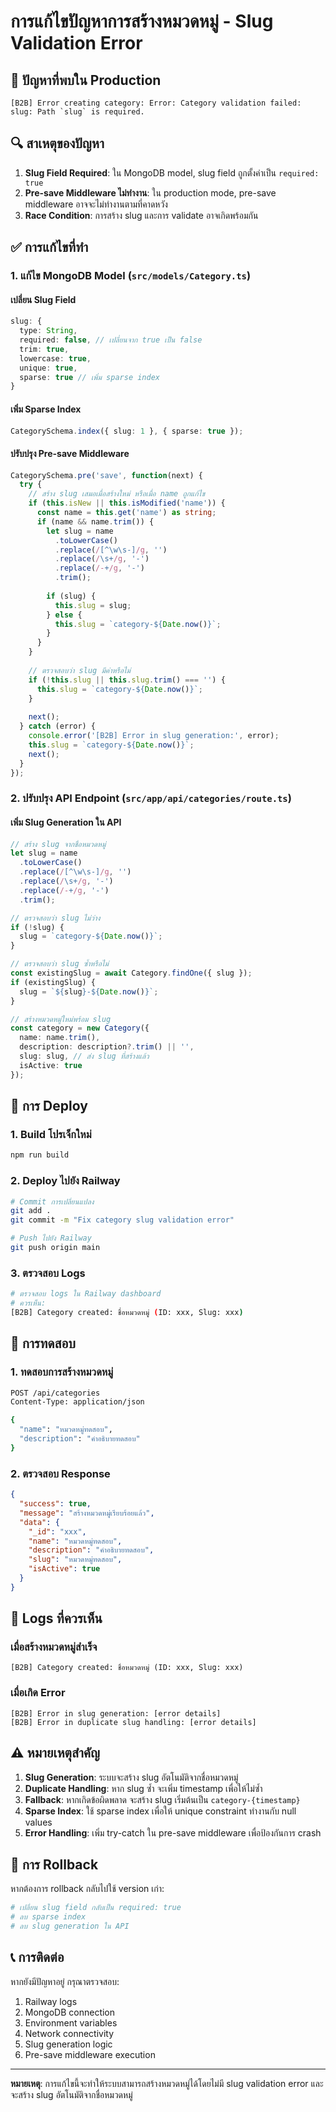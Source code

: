 # การแก้ไขปัญหาการสร้างหมวดหมู่ - Slug Validation Error

## 🐛 ปัญหาที่พบใน Production

```
[B2B] Error creating category: Error: Category validation failed: slug: Path `slug` is required.
```

## 🔍 สาเหตุของปัญหา

1. **Slug Field Required**: ใน MongoDB model, slug field ถูกตั้งค่าเป็น `required: true`
2. **Pre-save Middleware ไม่ทำงาน**: ใน production mode, pre-save middleware อาจจะไม่ทำงานตามที่คาดหวัง
3. **Race Condition**: การสร้าง slug และการ validate อาจเกิดพร้อมกัน

## ✅ การแก้ไขที่ทำ

### 1. แก้ไข MongoDB Model (`src/models/Category.ts`)

#### เปลี่ยน Slug Field
```typescript
slug: {
  type: String,
  required: false, // เปลี่ยนจาก true เป็น false
  trim: true,
  lowercase: true,
  unique: true,
  sparse: true // เพิ่ม sparse index
}
```

#### เพิ่ม Sparse Index
```typescript
CategorySchema.index({ slug: 1 }, { sparse: true });
```

#### ปรับปรุง Pre-save Middleware
```typescript
CategorySchema.pre('save', function(next) {
  try {
    // สร้าง slug เสมอเมื่อสร้างใหม่ หรือเมื่อ name ถูกแก้ไข
    if (this.isNew || this.isModified('name')) {
      const name = this.get('name') as string;
      if (name && name.trim()) {
        let slug = name
          .toLowerCase()
          .replace(/[^\w\s-]/g, '')
          .replace(/\s+/g, '-')
          .replace(/-+/g, '-')
          .trim();
        
        if (slug) {
          this.slug = slug;
        } else {
          this.slug = `category-${Date.now()}`;
        }
      }
    }
    
    // ตรวจสอบว่า slug มีค่าหรือไม่
    if (!this.slug || this.slug.trim() === '') {
      this.slug = `category-${Date.now()}`;
    }
    
    next();
  } catch (error) {
    console.error('[B2B] Error in slug generation:', error);
    this.slug = `category-${Date.now()}`;
    next();
  }
});
```

### 2. ปรับปรุง API Endpoint (`src/app/api/categories/route.ts`)

#### เพิ่ม Slug Generation ใน API
```typescript
// สร้าง slug จากชื่อหมวดหมู่
let slug = name
  .toLowerCase()
  .replace(/[^\w\s-]/g, '')
  .replace(/\s+/g, '-')
  .replace(/-+/g, '-')
  .trim();

// ตรวจสอบว่า slug ไม่ว่าง
if (!slug) {
  slug = `category-${Date.now()}`;
}

// ตรวจสอบว่า slug ซ้ำหรือไม่
const existingSlug = await Category.findOne({ slug });
if (existingSlug) {
  slug = `${slug}-${Date.now()}`;
}

// สร้างหมวดหมู่ใหม่พร้อม slug
const category = new Category({
  name: name.trim(),
  description: description?.trim() || '',
  slug: slug, // ส่ง slug ที่สร้างแล้ว
  isActive: true
});
```

## 🚀 การ Deploy

### 1. Build โปรเจ็กใหม่
```bash
npm run build
```

### 2. Deploy ไปยัง Railway
```bash
# Commit การเปลี่ยนแปลง
git add .
git commit -m "Fix category slug validation error"

# Push ไปยัง Railway
git push origin main
```

### 3. ตรวจสอบ Logs
```bash
# ตรวจสอบ logs ใน Railway dashboard
# ควรเห็น:
[B2B] Category created: ชื่อหมวดหมู่ (ID: xxx, Slug: xxx)
```

## 🔧 การทดสอบ

### 1. ทดสอบการสร้างหมวดหมู่
```bash
POST /api/categories
Content-Type: application/json

{
  "name": "หมวดหมู่ทดสอบ",
  "description": "คำอธิบายทดสอบ"
}
```

### 2. ตรวจสอบ Response
```json
{
  "success": true,
  "message": "สร้างหมวดหมู่เรียบร้อยแล้ว",
  "data": {
    "_id": "xxx",
    "name": "หมวดหมู่ทดสอบ",
    "description": "คำอธิบายทดสอบ",
    "slug": "หมวดหมู่ทดสอบ",
    "isActive": true
  }
}
```

## 📝 Logs ที่ควรเห็น

### เมื่อสร้างหมวดหมู่สำเร็จ
```
[B2B] Category created: ชื่อหมวดหมู่ (ID: xxx, Slug: xxx)
```

### เมื่อเกิด Error
```
[B2B] Error in slug generation: [error details]
[B2B] Error in duplicate slug handling: [error details]
```

## ⚠️ หมายเหตุสำคัญ

1. **Slug Generation**: ระบบจะสร้าง slug อัตโนมัติจากชื่อหมวดหมู่
2. **Duplicate Handling**: หาก slug ซ้ำ จะเพิ่ม timestamp เพื่อให้ไม่ซ้ำ
3. **Fallback**: หากเกิดข้อผิดพลาด จะสร้าง slug เริ่มต้นเป็น `category-{timestamp}`
4. **Sparse Index**: ใช้ sparse index เพื่อให้ unique constraint ทำงานกับ null values
5. **Error Handling**: เพิ่ม try-catch ใน pre-save middleware เพื่อป้องกันการ crash

## 🔄 การ Rollback

หากต้องการ rollback กลับไปใช้ version เก่า:

```bash
# เปลี่ยน slug field กลับเป็น required: true
# ลบ sparse index
# ลบ slug generation ใน API
```

## 📞 การติดต่อ

หากยังมีปัญหาอยู่ กรุณาตรวจสอบ:
1. Railway logs
2. MongoDB connection
3. Environment variables
4. Network connectivity
5. Slug generation logic
6. Pre-save middleware execution

---

**หมายเหตุ**: การแก้ไขนี้จะทำให้ระบบสามารถสร้างหมวดหมู่ได้โดยไม่มี slug validation error และจะสร้าง slug อัตโนมัติจากชื่อหมวดหมู่
